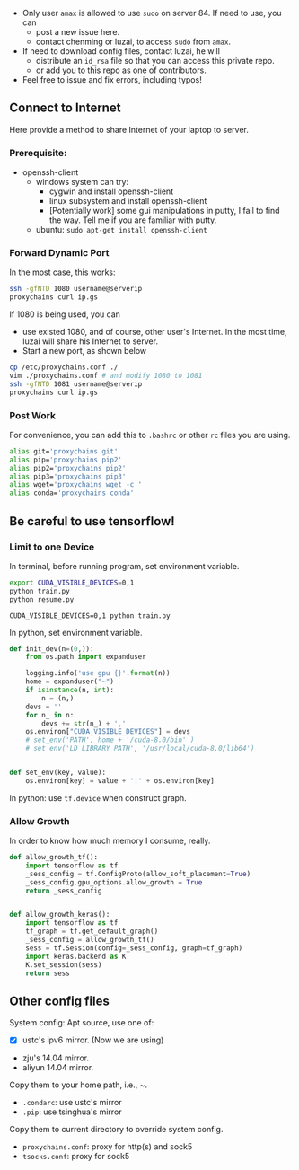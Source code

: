 
- Only user `amax` is allowed to use `sudo` on server 84. If need to use, you can
  - post a new issue here.
  - contact chenming or luzai, to access `sudo` from `amax`.
- If need to download config files, contact luzai, he will
  - distribute an `id_rsa` file so that you can access this private repo.
  - or add you to this repo as one of contributors.
- Feel free to issue and fix errors, including typos!

## Connect to Internet

Here provide a method to share Internet of your laptop to server.

### Prerequisite:

- openssh-client
  - windows system can try:
    - cygwin and install openssh-client
    - linux subsystem and install openssh-client
    - [Potentially work] some gui manipulations in putty, I fail to find the way. Tell me if you are familiar with putty.
  - ubuntu: `sudo apt-get install openssh-client`

### Forward Dynamic Port

In the most case, this works:

``` bash
ssh -gfNTD 1080 username@serverip
proxychains curl ip.gs
```

If 1080 is being used, you can

- use existed 1080, and of course, other user's Internet. In the most time, luzai will share his Internet to server.
- Start a new port, as shown below

``` bash
cp /etc/proxychains.conf ./
vim ./proxychains.conf # and modify 1080 to 1081
ssh -gfNTD 1081 username@serverip
proxychains curl ip.gs
```

### Post Work

For convenience, you can add this to `.bashrc` or other `rc` files you are using.

``` bash
alias git='proxychains git'
alias pip='proxychains pip2'
alias pip2='proxychains pip2'
alias pip3='proxychains pip3'
alias wget='proxychains wget -c '
alias conda='proxychains conda'
```

## Be careful to use tensorflow!

### Limit to one Device

In terminal, before running program,  set environment variable.

``` bash
export CUDA_VISIBLE_DEVICES=0,1
python train.py
python resume.py
```

`CUDA_VISIBLE_DEVICES=0,1 python train.py`

In python,  set environment variable.

``` python
def init_dev(n=(0,)):
    from os.path import expanduser

    logging.info('use gpu {}'.format(n))
    home = expanduser("~")
    if isinstance(n, int):
        n = (n,)
    devs = ''
    for n_ in n:
        devs += str(n_) + ','
    os.environ["CUDA_VISIBLE_DEVICES"] = devs
    # set_env('PATH', home + '/cuda-8.0/bin' )
    # set_env('LD_LIBRARY_PATH', '/usr/local/cuda-8.0/lib64')


def set_env(key, value):
    os.environ[key] = value + ':' + os.environ[key]
```

In python:  use `tf.device` when construct graph.

### Allow Growth

In order to know how much memory I consume, really.

``` python
def allow_growth_tf():
    import tensorflow as tf
    _sess_config = tf.ConfigProto(allow_soft_placement=True)
    _sess_config.gpu_options.allow_growth = True
    return _sess_config


def allow_growth_keras():
    import tensorflow as tf
    tf_graph = tf.get_default_graph()
    _sess_config = allow_growth_tf()
    sess = tf.Session(config=_sess_config, graph=tf_graph)
    import keras.backend as K
    K.set_session(sess)
    return sess
```

## Other config files

System config:
Apt source, use one of:
- [x] ustc's ipv6 mirror. (Now we are using)
- zju's 14.04 mirror.
- aliyun 14.04 mirror.

Copy them to your home path, i.e., ~.

- `.condarc`: use ustc's mirror
- `.pip`: use tsinghua's mirror

Copy them to current directory to override system config.

- `proxychains.conf`: proxy for http(s) and sock5
- `tsocks.conf`: proxy for sock5

